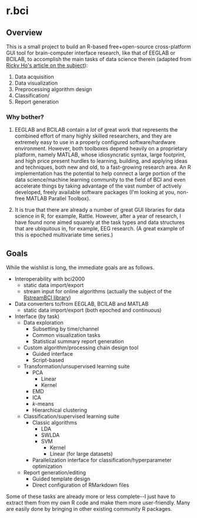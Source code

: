 # r.bci #

## Overview
This is a small project to build an R-based free+open-source cross-platform GUI tool for brain-computer interface research, like that of EEGLAB or BCILAB, to accomplish the main tasks of data science therein (adapted from [Ricky Ho's article on the subject](http://horicky.blogspot.de/2013/08/six-steps-in-data-science.html)):

1. Data acquisition
2. Data visualization
3. Preprocessing algorithm design
4. Classification/
5. Report generation

### Why bother?
1. EEGLAB and BCILAB contain a *lot* of great work that represents the combined effort of many highly skilled researchers, and they are extremely easy to use in a properly configured software/hardware environment. However, both toolboxes depend heavily on a proprietary platform, namely MATLAB, whose idiosyncratic syntax, large footprint, and high price present hurdles to learning, building, and applying ideas and techniques, both new and old, to a fast-growing research area. An R implementation has the potential to help connect a large portion of the data science/machine learning community to the field of BCI and even accelerate things by taking advantage of the vast number of actively developed, freely available software packages (I'm looking at you, non-free MATLAB Parallel Toolbox).

2. It is true that there are already a number of great GUI libraries for data science in R, for example, Rattle. However, after a year of research, I have found none aimed squarely at the task types and data structures that are ubiquitous in, for example, EEG research. (A great example of this is epoched multivariate time series.)

## Goals
While the wishlist is long, the immediate goals are as follows.

- Interoperability with bci2000
    - static data import/export
    - stream input for online algorithms (actually the subject of the [RstreamBCI library](projecturlhere))
- Data converters to/from EEGLAB, BCILAB and MATLAB
    - static data import/export (both epoched and continuous)
- Interface (by task)
    - Data exploration
        - Subsetting by time/channel
        - Common visualization tasks
        - Statistical summary report generation
    - Custom algorithm/processing chain design tool
        - Guided interface
        - Script-based
    - Transformation/unsupervised learning suite
        - PCA
            - Linear
            - Kernel
        - EMD
        - ICA
        - *k*-means
        - Hierarchical clustering
    - Classification/supervised learning suite
        - Classic algorithms
            - LDA
            - SWLDA
            - SVM
                - Kernel
                - Linear (for large datasets)
        - Parallelization interface for classification/hyperparameter optimization
    - Report generation/editing
        - Guided template design
        - Direct configuration of RMarkdown files

Some of these tasks are already more or less complete--I just have to extract them from my own R code and make them more user-friendly. Many are easily done by bringing in other existing community R packages.
